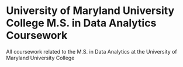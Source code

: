# University of Maryland University College M.S. in Data Analytics Coursework
All coursework related to the M.S. in Data Analytics at the University of Maryland University College
